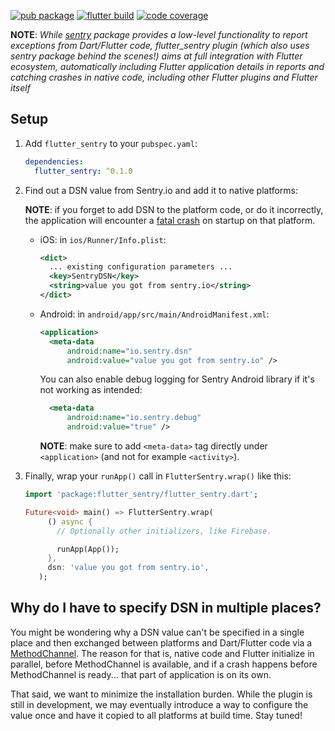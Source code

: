 
[![pub package](https://img.shields.io/pub/v/flutter_sentry.svg)](https://pub.dev/packages/flutter_sentry)
[![flutter build](https://github.com/dasfoo/flutter_sentry/workflows/flutter/badge.svg?branch=master&event=push)](https://github.com/dasfoo/flutter_sentry/actions?query=workflow%3Aflutter+branch%3Amaster)
[![code coverage](https://codecov.io/gh/dasfoo/flutter_sentry/branch/master/graph/badge.svg)](https://codecov.io/gh/dasfoo/flutter_sentry)


**NOTE**: *While [sentry](https://pub.dev/packages/sentry) package provides a low-level functionality to report exceptions from Dart/Flutter code, flutter_sentry plugin (which also uses sentry package behind the scenes!) aims at full integration with Flutter ecosystem, automatically including Flutter application details in reports and catching crashes in native code, including other Flutter plugins and Flutter itself*

## Setup

1. Add `flutter_sentry` to your `pubspec.yaml`:

   ```yaml
   dependencies:
     flutter_sentry: ^0.1.0
   ```

2. Find out a DSN value from Sentry.io and add it to native platforms:

   **NOTE**: if you forget to add DSN to the platform code, or do it incorrectly, the application will encounter a [fatal crash](https://github.com/getsentry/sentry-android/pull/200) on startup on that platform.

   - iOS: in `ios/Runner/Info.plist`:

     ```xml
     <dict>
       ... existing configuration parameters ...
       <key>SentryDSN</key>
       <string>value you got from sentry.io</string>
     </dict>
     ```

   - Android: in `android/app/src/main/AndroidManifest.xml`:

     ```xml
     <application>
       <meta-data
           android:name="io.sentry.dsn"
           android:value="value you got from sentry.io" />
     ```

     You can also enable debug logging for Sentry Android library if it's not working as intended:

     ```xml
       <meta-data
           android:name="io.sentry.debug"
           android:value="true" />
     ```

     **NOTE**: make sure to add `<meta-data>` tag directly under `<application>` (and not for example `<activity>`).

3. Finally, wrap your `runApp()` call in `FlutterSentry.wrap()` like this:

   ```dart
   import 'package:flutter_sentry/flutter_sentry.dart';

   Future<void> main() => FlutterSentry.wrap(
        () async {
          // Optionally other initializers, like Firebase.

          runApp(App());
        },
        dsn: 'value you got from sentry.io',
      );
   ```

## Why do I have to specify DSN in multiple places?

You might be wondering why a DSN value can't be specified in a single place and then exchanged between platforms and Dart/Flutter code via a [MethodChannel](https://flutter.dev/platform-channels/). The reason for that is, native code and Flutter initialize in parallel, before MethodChannel is available, and if a crash happens before MethodChannel is ready... that part of application is on its own.

That said, we want to minimize the installation burden. While the plugin is still in development, we may eventually introduce a way to configure the value once and have it copied to all platforms at build time. Stay tuned!

